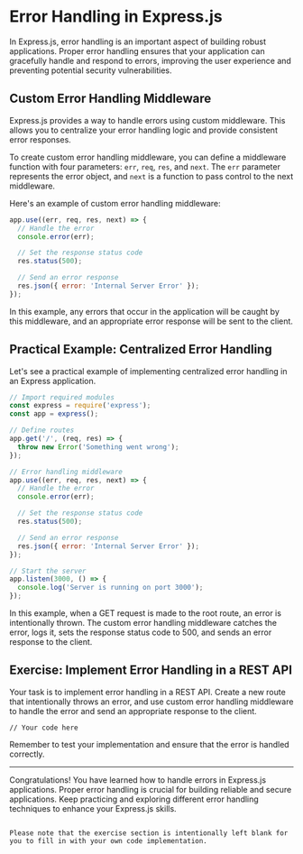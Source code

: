 # Error Handling in Express.js

In Express.js, error handling is an important aspect of building robust applications. Proper error handling ensures that your application can gracefully handle and respond to errors, improving the user experience and preventing potential security vulnerabilities.

## Custom Error Handling Middleware

Express.js provides a way to handle errors using custom middleware. This allows you to centralize your error handling logic and provide consistent error responses.

To create custom error handling middleware, you can define a middleware function with four parameters: `err`, `req`, `res`, and `next`. The `err` parameter represents the error object, and `next` is a function to pass control to the next middleware.

Here's an example of custom error handling middleware:

```javascript
app.use((err, req, res, next) => {
  // Handle the error
  console.error(err);

  // Set the response status code
  res.status(500);

  // Send an error response
  res.json({ error: 'Internal Server Error' });
});
```

In this example, any errors that occur in the application will be caught by this middleware, and an appropriate error response will be sent to the client.

## Practical Example: Centralized Error Handling

Let's see a practical example of implementing centralized error handling in an Express application.

```javascript
// Import required modules
const express = require('express');
const app = express();

// Define routes
app.get('/', (req, res) => {
  throw new Error('Something went wrong');
});

// Error handling middleware
app.use((err, req, res, next) => {
  // Handle the error
  console.error(err);

  // Set the response status code
  res.status(500);

  // Send an error response
  res.json({ error: 'Internal Server Error' });
});

// Start the server
app.listen(3000, () => {
  console.log('Server is running on port 3000');
});
```

In this example, when a GET request is made to the root route, an error is intentionally thrown. The custom error handling middleware catches the error, logs it, sets the response status code to 500, and sends an error response to the client.

## Exercise: Implement Error Handling in a REST API

Your task is to implement error handling in a REST API. Create a new route that intentionally throws an error, and use custom error handling middleware to handle the error and send an appropriate response to the client.

```
// Your code here
```

Remember to test your implementation and ensure that the error is handled correctly.

---

Congratulations! You have learned how to handle errors in Express.js applications. Proper error handling is crucial for building reliable and secure applications. Keep practicing and exploring different error handling techniques to enhance your Express.js skills.
```

Please note that the exercise section is intentionally left blank for you to fill in with your own code implementation.